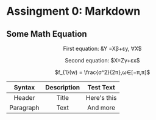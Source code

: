 # Assingment 0: Markdown
## Some Math Equation
<p align = "center">First equation: &Y =Xβ+εy, ∀X$
<p align = "center">Second equation: $X=Zγ+εx$
<p align = "center">$f_{1}(w) = \frac{σ^2}{2π},ω∈[−π,π]$

|Syntax   |Description|Test Text  |
|:----:   |:---------:|:-------:  |
|Header   |Title      |Here's this|
|Paragraph|Text       |And more   |
